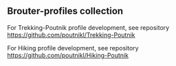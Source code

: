 ## Brouter-profiles collection

For Trekking-Poutnik profile development, see repository https://github.com/poutnikl/Trekking-Poutnik

For Hiking           profile development, see repository https://github.com/poutnikl/Hiking-Poutnik
